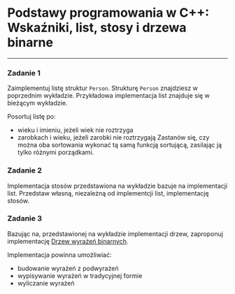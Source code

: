 # Podstawy programowania w C++: Wskaźniki, list, stosy i drzewa binarne
---

### Zadanie 1
Zaimplementuj listę struktur `Person`. Strukturę `Person` znajdziesz w poprzednim wykładzie.
Przykładowa implementacja list znajduje się w bieżącym wykładzie.

Posortuj listę po:
- wieku i imieniu, jeżeli wiek nie roztrzyga
- zarobkach i wieku, jeżeli zarobki nie roztrzygają
Zastanów się, czy można oba sortowania wykonać tą samą funkcją sortującą, 
zasilając ją tylko różnymi porządkami.

### Zadanie 2
Implementacja stosów przedstawiona na wykładzie bazuje na implementacji list.
Przedstaw własną, niezależną od implementcji list, implementację stosów.

### Zadanie 3
Bazując na, przedstawionej na wykładzie implementacji drzew, zaproponuj implementację 
[Drzew wyrażeń binarnych](https://en.wikipedia.org/wiki/Binary_expression_tree).

Implementacja powinna umożliwiać:
- budowanie wyrażeń z podwyrażeń
- wypisywanie wyrażeń w tradycyjnej formie
- wyliczanie wyrażeń